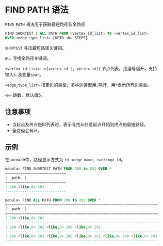 # FIND PATH 语法

`FIND PATH` 语法用于获取最短路径及全路径

```sql
FIND SHORTEST | ALL PATH FROM <vertex_id_list> TO <vertex_id_list>
OVER <edge_type_list> [UPTO <N> STEPS]
```

`SHORTEST` 寻找最短路径关键词。

`ALL` 寻找全路径关键词。

`<vertex_id_list>::=[vertex_id [, vertex_id]]` 节点列表，用逗号隔开。支持输入```$-```及变量```$var```。

`<edge_type_list>` 指定边的类型，多种边类型用```,```隔开，用```*```表示所有边类型。

`<N>` 跳数，默认值5。

## 注意事项

- 当起点及终点是ID列表时，表示寻找从任意起点开始到终点的最短路径。
- 全路径会有环。

## 示例

在console中，路径显示方式为 `id <edge_name, ranking> id`。

```SQL
nebula> FIND SHORTEST PATH FROM 200 to 201 OVER *
============================
| _path_ |
============================
| 200 <like,0> 201
----------------------------
```

```SQL
nebula> FIND ALL PATH FROM 200 to 201 OVER *
====================================================================================================
| _path_ |
====================================================================================================
| 200 <like,0> 201
----------------------------------------------------------------------------------------------------
| 200 <like,0> 201 <like,0> 200 <like,0> 201
----------------------------------------------------------------------------------------------------
| 200 <like,0> 201 <like,0> 200 <like,0> 201 <like,0> 200 <like,0> 201
----------------------------------------------------------------------------------------------------
```
